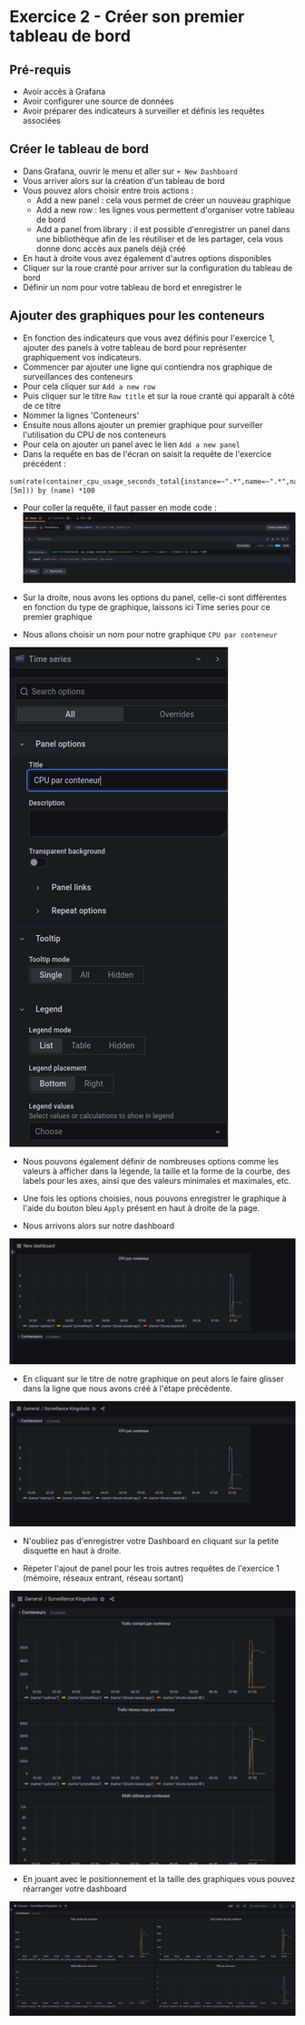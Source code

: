 # Exercice 2 - Créer son premier tableau de bord

## Pré-requis
- Avoir accès à Grafana 
- Avoir configurer une source de données
- Avoir préparer des indicateurs à surveiller et définis les requêtes associées

## Créer le tableau de bord

- Dans Grafana, ouvrir le menu et aller sur `+ New Dashboard`
- Vous arriver alors sur la création d'un tableau de bord
- Vous pouvez alors choisir entre trois actions :
  - Add a new panel : cela vous permet de créer un nouveau graphique
  - Add a new row : les lignes vous permettent d'organiser votre tableau de bord 
  - Add a panel from library : il est possible d'enregistrer un panel dans une bibliothèque afin de les réutiliser et de les partager, cela vous donne donc accès aux panels déjà créé
 - En haut à droite vous avez également d'autres options disponibles
 - Cliquer sur la roue cranté pour arriver sur la configuration du tableau de bord
 - Définir un nom pour votre tableau de bord et enregistrer le

## Ajouter des graphiques pour les conteneurs

- En fonction des indicateurs que vous avez définis pour l'exercice 1, ajouter des panels à votre tableau de bord pour représenter graphiquement vos indicateurs.
- Commencer par ajouter une ligne qui contiendra nos graphique de surveillances des conteneurs
- Pour cela cliquer sur `Add a new row`
- Puis cliquer sur le titre `Row title` et sur la roue cranté qui apparaît à côté de ce titre
- Nommer la lignes 'Conteneurs'
- Ensuite nous allons ajouter un premier graphique pour surveiller l'utilisation du CPU de nos conteneurs
- Pour cela on ajouter un panel avec le lien `Add a new panel`
- Dans la requếte en bas de l'écran on saisit la requête de l'exercice précédent : 
```
sum(rate(container_cpu_usage_seconds_total{instance=~".*",name=~".*",name=~".+"}[5m])) by (name) *100

```
- Pour coller la requête, il faut passer en mode code :
![](img/exo2/requete_graph.png)

- Sur la droite, nous avons les options du panel, celle-ci sont différentes en fonction du type de graphique, laissons ici Time series pour ce premier graphique
- Nous allons choisir un nom pour notre graphique `CPU par conteneur`

![](img/exo2/time_serie_option.png)

- Nous pouvons également définir de nombreuses options comme les valeurs à afficher dans la légende, la taille et la forme de la courbe, des labels pour les axes, ainsi que des valeurs minimales et maximales, etc. 
- Une fois les options choisies, nous pouvons enregistrer le graphique à l'aide du bouton bleu `Apply` présent en haut à droite de la page. 

- Nous arrivons alors sur notre dashboard

![](img/exo2/dashboard1.png)

- En cliquant sur le titre de notre graphique on peut alors le faire glisser dans la ligne que nous avons créé à l'étape précédente.

![](img/exo2/dashboard2.png)

- N'oubliez pas d'enregistrer votre Dashboard en cliquant sur la petite disquette en haut à droite.

- Répeter l'ajout de panel pour les trois autres requêtes de l'exercice 1 (mémoire, réseaux entrant, réseau sortant)

![](img/exo2/dashboard3.png)

- En jouant avec le positionnement et la taille des graphiques vous pouvez réarranger votre dashboard

![](img/exo2/dashboard4.png)




